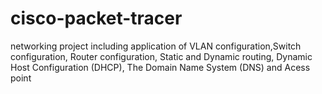 # cisco-packet-tracer
networking project including application of VLAN configuration,Switch configuration, Router configuration, Static and Dynamic routing, Dynamic Host Configuration (DHCP), 
The Domain Name System (DNS) and Acess point 

